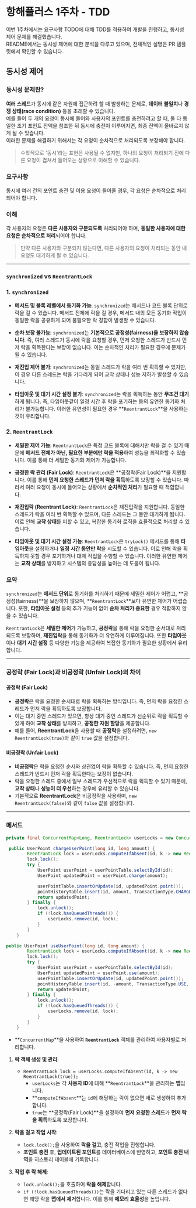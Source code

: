 # 항해플러스 1주차 - TDD
이번 1주차에서는 요구사항 TODO에 대해 TDD를 적용하여 개발을 진행하고, 동시성 제어 문제를 해결했습니다.  
README에서는 동시성 제어에 대한 분석을 다루고 있으며, 전체적인 설명은 PR 템플릿에서 확인할 수 있습니다.

## 동시성 제어

### 동시성 문제란?
**여러 스레드**가 동시에 같은 자원에 접근하려 할 때 발생하는 문제로, **데이터 불일치**나 **경쟁 상태(race condition)** 등을 초래할 수 있습니다.  
예를 들어 두 개의 요청이 동시에 들어와 사용자의 포인트를 충전하려고 할 때, 둘 다 동일한 초기 포인트 잔액을 참조한 뒤 동시에 충전이 이루어지면, 최종 잔액이 올바르지 않게 될 수 있습니다.  
이러한 문제를 해결하기 위해서는 각 요청이 순차적으로 처리되도록 보장해야 합니다.  
> 수학적으로 '동시'라는 표현은 사용될 수 없지만, 하나의 요청이 처리되기 전에 다른 요청이 겹쳐서 들어오는 상황으로 이해할 수 있습니다.

### 요구사항
동시에 여러 건의 포인트 충전 및 이용 요청이 들어올 경우, 각 요청은 순차적으로 처리되어야 합니다.

### 이해
각 사용자의 요청은 **다른 사용자와 구분되도록** 처리되어야 하며, **동일한 사용자에 대한 요청은 순차적으로 처리**되어야 합니다.  
> 만약 다른 사용자와 구분되지 않는다면, 다른 사용자의 요청이 처리되는 동안 내 요청도 대기하게 될 수 있습니다.
>
> 
---


### `synchronized` vs `ReentrantLock`

### 1. **`synchronized`**

- **메서드 및 블록 레벨에서 동기화 가능**: `synchronized`는 메서드나 코드 블록 단위로 락을 걸 수 있습니다. 메서드 전체에 락을 걸 경우, 메서드 내의 모든 동기화 작업이 동일한 락을 공유하게 되어 불필요한 락 경합이 발생할 수 있습니다.

- **순차 보장 불가능**: `synchronized`는 **기본적으로 공정성(fairness)을 보장하지 않습니다**. 즉, 여러 스레드가 동시에 락을 요청할 경우, 먼저 요청한 스레드가 반드시 먼저 락을 획득한다는 보장이 없습니다. 이는 순차적인 처리가 필요한 경우에 문제가 될 수 있습니다.

- **재진입 제어 불가**: `synchronized`는 동일 스레드가 락을 여러 번 획득할 수 있지만, 이 경우 다른 스레드는 락을 기다리게 되어 교착 상태나 성능 저하가 발생할 수 있습니다.

- **타임아웃 및 대기 시간 설정 불가**: `synchronized`는 락을 획득하는 동안 **무조건 대기**하게 됩니다. 즉, 타임아웃같이 일정 시간 후 락을 포기하는 등의 유연한 동기화 처리가 불가능합니다. 이러한 유연성이 필요한 경우 **`ReentrantLock`**을 사용하는 것이 유리합니다.

### 2. **`ReentrantLock`**

- **세밀한 제어 가능**: `ReentrantLock`은 특정 코드 블록에 대해서만 락을 걸 수 있기 때문에 **메서드 전체가 아닌, 필요한 부분에만 락을 적용**하여 성능을 최적화할 수 있습니다. 이를 통해 더 세밀한 동기화 제어가 가능합니다.

- **공정한 락 관리 (Fair Lock)**: `ReentrantLock`은 **공정락(Fair Lock)**을 지원합니다. 이를 통해 **먼저 요청한 스레드가 먼저 락을 획득**하도록 보장할 수 있습니다. 따라서 여러 요청이 동시에 들어오는 상황에서 **순차적인 처리**가 필요할 때 적합합니다.

- **재진입락 (Reentrant Lock)**: `ReentrantLock`은 재진입락을 지원합니다. 동일한 스레드가 락을 여러 번 획득할 수 있으며, 다른 스레드는 그 동안 대기하게 됩니다. 이로 인해 **교착 상태**를 피할 수 있고, 복잡한 동기화 로직을 효율적으로 처리할 수 있습니다.

- **타임아웃 및 대기 시간 설정 가능**: `ReentrantLock`은 `tryLock()` 메서드를 통해 **타임아웃**을 설정하거나 **일정 시간 동안만 락**을 시도할 수 있습니다. 이로 인해 락을 획득하지 못할 경우 포기하거나 대체 작업을 수행할 수 있습니다. 이러한 유연한 제어는 **교착 상태**를 방지하고 시스템의 응답성을 높이는 데 도움이 됩니다.


### 요약
`synchronized`는 **메서드 단위**로 동기화를 처리하기 때문에 세밀한 제어가 어렵고, **공정성(fairness)**을 보장하지 않으며, **`ReentrantLock`**보다 유연한 제어가 어렵습니다. 또한, **타임아웃 설정** 등의 추가 기능이 없어 **순차 처리가 중요한** 경우 적합하지 않을 수 있습니다.
  
`ReentrantLock`은 **세밀한 제어**가 가능하고, **공정락**을 통해 락을 요청한 순서대로 처리되도록 보장하며, **재진입락**을 통해 동기화가 더 유연하게 이루어집니다. 또한 **타임아웃**이나 **대기 시간 설정** 등 다양한 기능을 제공하여 복잡한 동기화가 필요한 상황에서 유리합니다.


---


### 공정락 (Fair Lock)과 비공정락 (Unfair Lock)의 차이

#### 공정락 (Fair Lock)

- **공정락**은 락을 요청한 순서대로 락을 획득하는 방식입니다. 즉, 먼저 락을 요청한 스레드가 먼저 락을 획득하도록 보장합니다.
- 이는 대기 중인 스레드가 있으면, 항상 대기 중인 스레드가 선순위로 락을 획득할 수 있게 하여 **교착 상태**를 방지하고, **공정한 자원 할당**을 제공합니다.
- 예를 들어, **ReentrantLock**을 사용할 때 **공정락**을 설정하려면, `new ReentrantLock(true)`와 같이 `true` 값을 설정합니다.

#### 비공정락 (Unfair Lock)

- **비공정락**은 락을 요청한 순서와 상관없이 락을 획득할 수 있습니다. 즉, 먼저 요청한 스레드가 반드시 먼저 락을 획득한다는 보장이 없습니다.
- 락을 요청한 스레드 중에서 일부 스레드가 우선적으로 락을 획득할 수 있기 때문에, **교착 상태**나 **성능이 더 우선**하는 경우에 유리할 수 있습니다.
- 기본적으로 **ReentrantLock**은 비공정락을 사용하며, `new ReentrantLock(false)`와 같이 `false` 값을 설정합니다.

---

### 메서드
```java
private final ConcurrentMap<Long, ReentrantLock> userLocks = new ConcurrentHashMap<>();

 public UserPoint chargeUserPoint(long id, long amount) {
        ReentrantLock lock = userLocks.computeIfAbsent(id, k -> new ReentrantLock(true));
        lock.lock();
        try {
            UserPoint userPoint = userPointTable.selectById(id);
            UserPoint updatedPoint = userPoint.charge(amount);

            userPointTable.insertOrUpdate(id, updatedPoint.point());
            pointHistoryTable.insert(id, amount, TransactionType.CHARGE, updatedPoint.updateMillis());
            return updatedPoint;
        } finally {
            lock.unlock();
            if (!lock.hasQueuedThreads()) {
                userLocks.remove(id, lock);
            }
        }
    }

public UserPoint useUserPoint(long id, long amount) {
        ReentrantLock lock = userLocks.computeIfAbsent(id, k -> new ReentrantLock(true));
        lock.lock();
        try {
            UserPoint userPoint = userPointTable.selectById(id);
            UserPoint updatedPoint = userPoint.use(amount);
            userPointTable.insertOrUpdate(id, updatedPoint.point());
            pointHistoryTable.insert(id, -amount, TransactionType.USE, updatedPoint.updateMillis());
            return updatedPoint;
        } finally {
            lock.unlock();
            if (!lock.hasQueuedThreads()) {
                userLocks.remove(id, lock);
            }
        }
    }
```
-  **`ConcurrentMap`**을 사용하여 **`ReentrantLock`** 객체를 관리하여 사용자별로 처리합니다.

1. **락 객체 생성 및 관리**:
   - `ReentrantLock lock = userLocks.computeIfAbsent(id, k -> new ReentrantLock(true));`
     - `userLocks`는 각 **사용자 ID**에 대해 **`ReentrantLock`**을 관리하는 **맵**입니다.
     - **`computeIfAbsent`**는 `id`에 해당하는 락이 없으면 새로 생성하여 추가합니다.
     - `true`는 **공정락(Fair Lock)**을 설정하여 **먼저 요청한 스레드**가 **먼저 락을 획득**하도록 보장합니다.

2. **락을 걸고 작업 시작**:
   - `lock.lock();`을 사용하여 **락을 걸고**, 충전 작업을 진행합니다.
   - **포인트 충전** 후, **업데이트된 포인트**를 데이터베이스에 반영하고, **포인트 충전 내역**을 히스토리 테이블에 기록합니다.

3. **작업 후 락 해제**:
   - `lock.unlock();`을 호출하여 **락을 해제**합니다.
   - `if (!lock.hasQueuedThreads())`는 락을 기다리고 있는 다른 스레드가 없다면 해당 락을 **맵에서 제거**합니다. 이를 통해 **메모리 효율성**을 높입니다.
  


